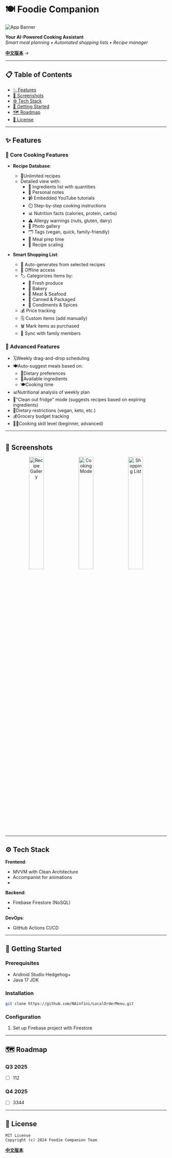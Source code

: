 ﻿# 🍽️ Foodie Companion  
![App Banner](https://via.placeholder.com/1200x400.png?text=Foodie+Companion+Banner)

**Your AI-Powered Cooking Assistant**  
*Smart meal planning • Automated shopping lists • Recipe manager*  

**[中文版本](/GithubMaterial/README.zh-CN.md)** →

---

## 📋 Table of Contents
- [✨ Features](#-features)
- [📸 Screenshots](#-screenshots)
- [⚙️ Tech Stack](#️-tech-stack)
- [🚀 Getting Started](#-getting-started)
- [🗺️ Roadmap](#️-roadmap)
- [📜 License](#-license)

---

## ✨ Features
### 🍳 Core Cooking Features
- **Recipe Database**:
  - 🌟Unlimited recipes
  - Detailed view with:
    - 🛒 Ingredients list with quantities
    - 📝 Personal notes
    - 📹 Embedded YouTube tutorials
    - ⏲️ Step-by-step cooking instructions
    - 📊 Nutrition facts (calories, protein, carbs)
    - ⚠️ Allergy warnings (nuts, gluten, dairy)
    - 📸 Photo gallery
    - 🗂️ Tags (vegan, quick, family-friendly)
    - 📅 Meal prep time
    - 🔄 Recipe scaling
    

- **Smart Shopping List**:
  - 🛒 Auto-generates from selected recipes
  - 📶 Offline access
  - 🏷️ Categorizes items by:
	- 🥦 Fresh produce
	- 🍞 Bakery
	- 🍗 Meat & Seafood
	- 🥫 Canned & Packaged
	- 🧂 Condiments & Spices
  - 💰 Price tracking
  - 🗒️ Custom items (add manually)
  - 🗑️ Mark items as purchased
  - 🔄 Sync with family members
  

### 🧠 Advanced Features
  - 🗓️Weekly drag-and-drop scheduling
  - 🍽️Auto-suggest meals based on:
	- 🥗Dietary preferences
	- 🥦Available ingredients
	- 🍽️Cooking time
  - 📊Nutritional analysis of weekly plan
  - 🧹"Clean out fridge" mode (suggests recipes based on expiring ingredients)
  - 🌱Dietary restrictions (vegan, keto, etc.)
  - 💰Grocery budget tracking
  - 👩‍🍳Cooking skill level (beginner, advanced)
---

#

## 📸 Screenshots
<div align="center">
  <img src="https://via.placeholder.com/250x500.png?text=Recipe+Gallery" width="30%" alt="Recipe Gallery">
  <img src="https://via.placeholder.com/250x500.png?text=Cooking+Mode" width="30%" alt="Cooking Mode">
  <img src="https://via.placeholder.com/250x500.png?text=Smart+Shopping" width="30%" alt="Shopping List">
</div>

---

## ⚙️ Tech Stack
**Frontend**:
- MVVM with Clean Architecture
- Accompanist for animations
- 

**Backend**:
- Firebase Firestore (NoSQL)
- 

**DevOps**:
- GitHub Actions CI/CD

---

## 🚀 Getting Started
### Prerequisites
- Android Studio Hedgehog+
- Java 17 JDK

### Installation
```bash
git clone https://github.com/NAinfini/LocalOrderMenu.git
```

### Configuration
1. Set up Firebase project with Firestore

---

## 🗺️ Roadmap
### Q3 2025
- [ ] 112
### Q4 2025
- [ ] 3344

---

## 📜 License
```text
MIT License
Copyright (c) 2024 Foodie Companion Team
```

**[中文版本](/GithubMaterial/README.zh-CN.md)**